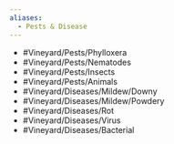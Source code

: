 ```yaml
---
aliases:
  - Pests & Disease
---
```

- #Vineyard/Pests/Phylloxera
- #Vineyard/Pests/Nematodes
- #Vineyard/Pests/Insects
- #Vineyard/Pests/Animals
- #Vineyard/Diseases/Mildew/Downy
- #Vineyard/Diseases/Mildew/Powdery
- #Vineyard/Diseases/Rot
- #Vineyard/Diseases/Virus
- #Vineyard/Diseases/Bacterial